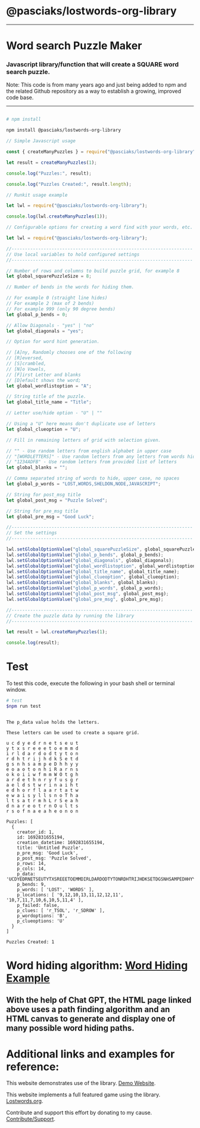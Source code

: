 # @pasciaks/lostwords-org-library

---

# Word search Puzzle Maker

### Javascript library/function that will create a SQUARE word search puzzle.

Note: This code is from many years ago and just being added to npm and the related Github repository as a way to establish a growing, improved code base.

---

```bash

# npm install

npm install @pasciaks/lostwords-org-library

```

```javascript
// Simple Javascript usage

const { createManyPuzzles } = require("@pasciaks/lostwords-org-library");

let result = createManyPuzzles(1);

console.log("Puzzles:", result);

console.log("Puzzles Created:", result.length);
```

```javascript
// Runkit usage example

let lwl = require("@pasciaks/lostwords-org-library");

console.log(lwl.createManyPuzzles(1));
```

```javascript
// Configurable options for creating a word find with your words, etc.

let lwl = require("@pasciaks/lostwords-org-library");

//--------------------------------------------------------------------
// Use local variables to hold configured settings
//--------------------------------------------------------------------

// Number of rows and columns to build puzzle grid, for example 8
let global_squarePuzzleSize = 8;

// Number of bends in the words for hiding them.

// For example 0 (straight line hides)
// For example 2 (max of 2 bends)
// For example 999 (only 90 degree bends)
let global_p_bends = 0;

// Allow Diagonals - "yes" | "no"
let global_diagonals = "yes";

// Option for word hint generation.

// [A]ny, Randomly chooses one of the following
// [R]eversed,
// [S]crambled,
// [N]o Vowels,
// [F]irst Letter and blanks
// [D]efault shows the word;
let global_wordlistoption = "A";

// String title of the puzzle.
let global_title_name = "Title";

// Letter use/hide option - "U" | ""

// Using a "U" here means don't duplicate use of letters
let global_clueoption = "U";

// Fill in remaining letters of grid with selection given.

// "" - Use random letters from english alphabet in upper case
// "[WORDLETTERS]" - Use random letters from any letters from words hidden
// "1234ADFB" - Use random letters from provided list of letters
let global_blanks = "";

// Comma separated string of words to hide, upper case, no spaces
let global_p_words = "LOST,WORDS,SHELDON,NODE,JAVASCRIPT";

// String for post_msg title
let global_post_msg = "Puzzle Solved";

// String for pre_msg title
let global_pre_msg = "Good Luck";

//--------------------------------------------------------------------
// Set the settings
//--------------------------------------------------------------------

lwl.setGlobalOptionValue("global_squarePuzzleSize", global_squarePuzzleSize);
lwl.setGlobalOptionValue("global_p_bends", global_p_bends);
lwl.setGlobalOptionValue("global_diagonals", global_diagonals);
lwl.setGlobalOptionValue("global_wordlistoption", global_wordlistoption);
lwl.setGlobalOptionValue("global_title_name", global_title_name);
lwl.setGlobalOptionValue("global_clueoption", global_clueoption);
lwl.setGlobalOptionValue("global_blanks", global_blanks);
lwl.setGlobalOptionValue("global_p_words", global_p_words);
lwl.setGlobalOptionValue("global_post_msg", global_post_msg);
lwl.setGlobalOptionValue("global_pre_msg", global_pre_msg);

//--------------------------------------------------------------------
// Create the puzzle data by running the library
//--------------------------------------------------------------------

let result = lwl.createManyPuzzles(1);

console.log(result);
```

# Test

To test this code, execute the following in your bash shell or terminal window.

```bash
# test
$npm run test
```

```

The p_data value holds the letters.

These letters can be used to create a square grid.

u c d y e d r n e t s e u t
y t x s r e e e t o e m m d
i r l d a r d o d t y t o n
r d h t r i j h d k S e t d
g s n h s a m p e D h h y y
e o a o t o n h i R a r n s
o k o i i w f m m W O t g h
a r d e t h n r y f u s g r
a e l d s t w r i n a i h t
e d h o r f l a a r t a t w
e w a i s y l l s n o T h a
l t s a t r m h L r S e a h
d n a r e o t r n O u l t s
r s o f n a e a h e o n o n

Puzzles: [
  {
    creator_id: 1,
    id: 1692831655194,
    creation_datetime: 1692831655194,
    title: 'Untitled Puzzle',
    p_pre_msg: 'Good Luck',
    p_post_msg: 'Puzzle Solved',
    p_rows: 14,
    p_cols: 14,
    p_data: 'UCDYEDRNETSEUTYTXSREEETOEMMDIRLDARDODTYTONRDHTRIJHDKSETDGSNHSAMPEDHHYYEOAOTONHIRARNSOKOIIWFMMWOTGHARDETHNRYFUSGRAELDSTWRINAIHTEDHORFLAARTATWEWAISYLLSNOTHALTSATRMHLRSEAHDNAREOTRNOULTSRSOFNAEAHEONON',
    p_bends: 9,
    p_words: [ 'LOST', 'WORDS' ],
    p_locations: [ '9,12,10,13,11,12,12,11', '10,7,11,7,10,6,10,5,11,4' ],
    p_failed: false,
    p_clues: [ 'r_TSOL', 'r_SDROW' ],
    p_wordoptions: 'B',
    p_clueoptions: 'U'
  }
]

Puzzles Created: 1

```

# Word hiding algorithm: [Word Hiding Example](https://pasciak.com/word-hiding-algo.html)

## With the help of Chat GPT, the HTML page linked above uses a path finding algorithm and an HTML canvas to generate and display one of many possible word hiding paths.

# Additional links and examples for reference:

This website demonstrates use of the library. [Demo Website](https://sheldon.pasciak.com/).

This website implements a full featured game using the library. [Lostwords.org](http://lostwords.org).

Contribute and support this effort by donating to my cause. [Contribute/Support](https://www.buymeacoffee.com/shelpasc).
